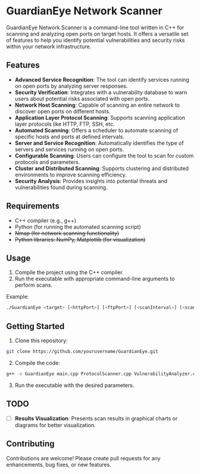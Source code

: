 # GuardianEye Network Scanner

GuardianEye Network Scanner is a command-line tool written in C++ for scanning and analyzing open ports on target hosts. It offers a versatile set of features to help you identify potential vulnerabilities and security risks within your network infrastructure.

## Features

- **Advanced Service Recognition**: The tool can identify services running on open ports by analyzing server responses.
- **Security Verification**: Integrates with a vulnerability database to warn users about potential risks associated with open ports.
- **Network Host Scanning**: Capable of scanning an entire network to discover open ports on different hosts.
- **Application Layer Protocol Scanning**: Supports scanning application layer protocols like HTTP, FTP, SSH, etc.
- **Automated Scanning**: Offers a scheduler to automate scanning of specific hosts and ports at defined intervals.
- **Server and Service Recognition**: Automatically identifies the type of servers and services running on open ports.
- **Configurable Scanning**: Users can configure the tool to scan for custom protocols and parameters.
- **Cluster and Distributed Scanning**: Supports clustering and distributed environments to improve scanning efficiency.
- **Security Analysis**: Provides insights into potential threats and vulnerabilities found during scanning.

## Requirements

- C++ compiler (e.g., g++)
- Python (for running the automated scanning script)
- <strike>Nmap (for network scanning functionality)</strike>
- <strike>Python libraries: NumPy, Matplotlib (for visualization)</strike>

## Usage

1. Compile the project using the C++ compiler.
2. Run the executable with appropriate command-line arguments to perform scans.

Example:

```bash
./GuardianEye <target> [<httpPort>] [<ftpPort>] [<scanInterval>] [<scanDuration>]
```

## Getting Started

1. Clone this repository:

```bash
git clone https://github.com/yourusername/GuardianEye.git
```

2. Compile the code:

```bash
g++ -o GuardianEye main.cpp ProtocolScanner.cpp VulnerabilityAnalyzer.cpp -std=c++11 -lpthread
```

3. Run the executable with the desired parameters.

## TODO

- [ ] **Results Visualization**: Presents scan results in graphical charts or diagrams for better visualization.

## Contributing

Contributions are welcome! Please create pull requests for any enhancements, bug fixes, or new features.
